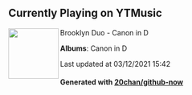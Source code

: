 ## Currently Playing on YTMusic

[<img align="left" width="100" src="https://lh3.googleusercontent.com/1xx07bj8hOJLK4ilnvsbFKa483LJ0SSxubx9NKra_sLCpxKSsgFG2wSjrG8JY1WHVI5qWXMqHEC8e36j">](https://music.youtube.com/watch?v=81zz5Lh3yj8)

Brooklyn Duo - Canon in D

**Albums**: Canon in D

Last updated at 03/12/2021 15:42

#### Generated with [20chan/github-now](https://github.com/20chan/github-now)


<!--
**20chan/20chan** is a ✨ _special_ ✨ repository because its `README.md` (this file) appears on your GitHub profile.

Here are some ideas to get you started:

- 🔭 I’m currently working on ...
- 🌱 I’m currently learning ...
- 👯 I’m looking to collaborate on ...
- 🤔 I’m looking for help with ...
- 💬 Ask me about ...
- 📫 How to reach me: ...
- 😄 Pronouns: ...
- ⚡ Fun fact: ...
-->
